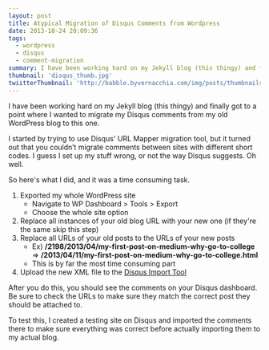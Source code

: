 ```yaml
---
layout: post
title: Atypical Migration of Disqus Comments from Wordpress
date: 2013-10-24 20:09:36
tags:
  - wordpress
  - disqus
  - comment-migration
summary: I have been working hard on my Jekyll blog (this thingy) and finally got to a point where I wanted to migrate my Disqus comments from my old WordPress blog to this one. I started by trying to use Disqus' URL Mapper migration tool, but it turned out that you couldn’t migrate comments between sites with different short codes. I guess I set up my stuff wrong, or not the way Disqus suggests. Oh well
thumbnail: 'disqus_thumb.jpg'
twiitterThumbnail: 'http://babble.byvernacchia.com/img/posts/thumbnails/disqus_thumb.jpg'
---
```

I have been working hard on my Jekyll blog (this thingy) and finally got to a point where I wanted to migrate my Disqus comments from my old WordPress blog to this one.

I started by trying to use Disqus' URL Mapper migration tool, but it turned out that you couldn’t migrate comments between sites with different short codes. I guess I set up my stuff wrong, or not the way Disqus suggests. Oh well.

So here's what I did, and it was a time consuming task.

1. Exported my whole WordPress site
    * Navigate to WP Dashboard > Tools > Export
    * Choose the whole site option
2. Replace all instances of your old blog URL with your new one (if they're the same skip this step)
3. Replace all URLs of your old posts to the URLs of your new posts
    * Ex) **/2198/2013/04/my-first-post-on-medium-why-go-to-college** => **/2013/04/11/my-first-post-on-medium-why-go-to-college.html**
    * This is by far the most time consuming part
4. Upload the new XML file to the [Disqus Import Tool][1]

After you do this, you should see the comments on your Disqus dashboard. Be sure to check the URLs to make sure they match the correct post they should be attached to.

To test this, I created a testing site on Disqus and imported the comments there to make sure everything was correct before actually importing them to my actual blog.


[1]: http://avbabble.disqus.com/admin/discussions/import/platform/wordpress/